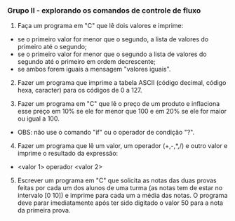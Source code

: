### Grupo II - explorando os comandos de controle de fluxo
  1. Faça um programa em "C" que lê dois valores e imprime:
  + se o primeiro valor for menor que o segundo, a lista de valores do primeiro até
    o segundo;
  + se o primeiro valor for menor que o segundo a lista de valores do segundo até
    o primeiro em ordem decrescente;
  + se ambos forem iguais a mensagem "valores iguais".
  
  2. Fazer um programa que imprime a tabela ASCII (código decimal, código hexa,
  caracter) para os códigos de 0 a 127.
  
  3. Fazer um programa em "C" que lê o preço de um produto e inflaciona esse
  preço em 10% se ele for menor que 100 e em 20% se ele for maior ou igual a   100.   
  + OBS: não use o comando "if" ou o operador de condição "?".
  
  4. Fazer um programa que lê um valor, um operador (+,-,*,/) e outro valor e
  imprime o resultado da expressão:
  + <valor 1>  operador <valor 2>
  
  5. Escrever um programa em "C" que solicita as notas das duas provas feitas por
  cada um dos alunos de uma turma (as notas tem de estar no intervalo [0 10]) e
  imprime para cada um a média das notas. O programa deve parar
  imediatamente após ter sido digitado o valor 50 para a nota da primeira prova.